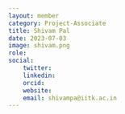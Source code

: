 ```yaml
---
layout: member
category: Project-Associate
title: Shivam Pal
date: 2023-07-03
image: shivam.png
role: 
social:
    twitter: 
    linkedin: 
    orcid:
    website: 
    email: shivampa@iitk.ac.in
---
```

<!---
hereas: 'Here as: Masters Student'
current: 'Current: Own Startup'
permalink: 'team/shivampal'
--->